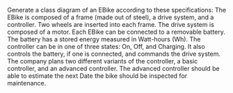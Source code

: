 Generate a class diagram of an EBike according to these specifications:
The EBike is composed of a frame (made out of steel), a drive system, and a controller.
Two wheels are inserted into each frame. The drive system is composed of a motor.
Each EBike can be connected to a removable battery. The battery has a stored energy
measured in Watt-hours (Wh). The controller can be in one of three states: On, Off, and
Charging. It also controls the battery, if one is connected, and commands the drive
system. The company plans two different variants of the controller, a basic controller,
and an advanced controller. The advanced controller should be able to estimate the
next Date the bike should be inspected for maintenance.
